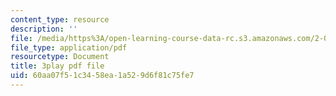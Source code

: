 ```yaml
---
content_type: resource
description: ''
file: /media/https%3A/open-learning-course-data-rc.s3.amazonaws.com/2-003sc-engineering-dynamics-fall-2011/60aa07f51c3458ea1a529d6f81c75fe7_zlbbbA5Uuu8.pdf
file_type: application/pdf
resourcetype: Document
title: 3play pdf file
uid: 60aa07f5-1c34-58ea-1a52-9d6f81c75fe7
---
```

